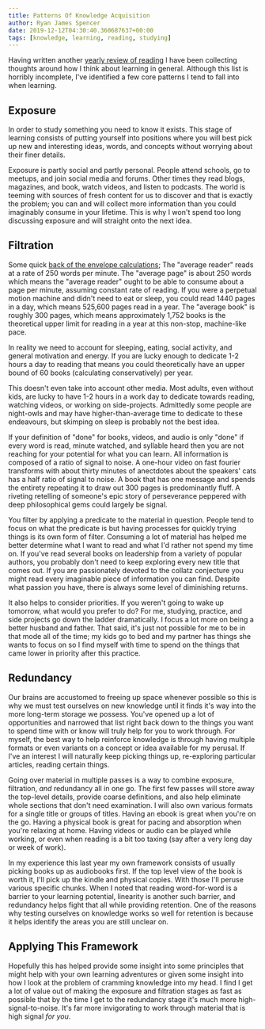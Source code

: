 ```yaml
---
title: Patterns Of Knowledge Acquisition
author: Ryan James Spencer
date: 2019-12-12T04:30:40.360687637+00:00
tags: [knowledge, learning, reading, studying]
---
```


Having written another [yearly review of
reading](https://www.justanotherdot.com/posts/reading-review-2019.html) I have
been collecting thoughts around how I think about learning in general. Although
this list is horribly incomplete, I've identified a few core patterns I
tend to fall into when learning.

## Exposure

In order to study something you need to know it exists. This stage of learning
consists of putting yourself into positions where you will best pick up new and
interesting ideas, words, and concepts without worrying about their finer
details.

Exposure is partly social and partly personal. People attend schools, go to
meetups, and join social media and forums. Other times they read blogs,
magazines, and book, watch videos, and listen to podcasts. The world is teeming
with sources of fresh content for us to discover and that is exactly the
problem; you can and will collect more information than you could imaginably
consume in your lifetime. This is why I won't spend too long discussing exposure
and will straight onto the next idea.

## Filtration

Some quick [back of the envelope
calculations](https://www.justanotherdot.com/posts/fools-gold-time-estimates.html);
The "average reader" reads at a rate of 250 words per minute. The "average page"
is about 250 words which means the "average reader" ought to be able to consume
about a page per minute, assuming constant rate of reading. If you were a
perpetual motion machine and didn't need to eat or sleep, you could read 1440
pages in a day, which means 525,600 pages read in a year. The "average book" is
roughly 300 pages, which means approximately 1,752 books is the theoretical
upper limit for reading in a year at this non-stop, machine-like pace.

In reality we need to account for sleeping, eating, social activity, and general
motivation and energy. If you are lucky enough to dedicate 1-2 hours a day to
reading that means you could theoretically have an upper bound of 60 books
(calculating conservatively) per year.

This doesn't even take into account other media. Most adults, even without kids,
are lucky to have 1-2 hours in a work day to dedicate towards reading, watching
videos, or working on side-projects. Admittedly some people are night-owls and
may have higher-than-average time to dedicate to these endeavours, but skimping
on sleep is probably not the best idea.

If your definition of "done" for books, videos, and audio is only "done" if
every word is read, minute watched, and syllable heard then you are not reaching
for your potential for what you can learn. All information is composed of a
ratio of signal to noise. A one-hour video on fast fourier transforms with about
thirty minutes of anectdotes about the speakers' cats has a half ratio of signal
to noise. A book that has one message and spends the entirety repeating it to
draw out 300 pages is predominantly fluff. A riveting retelling of someone's
epic story of perseverance peppered with deep philosophical gems could largely
be signal.

You filter by applying a predicate to the material in question. People tend to
focus on what the predicate is but having processes for quickly trying things is
its own form of filter. Consuming a lot of material has helped me better
determine what I want to read and what I'd rather not spend my time on. If
you've read several books on leadership from a variety of popular authors, you
probably don't need to keep exploring every new title that comes out. If you are
passionately devoted to the collatz conjecture you might read every imaginable
piece of information you can find. Despite what passion you have, there is
always some level of diminishing returns.

It also helps to consider priorities. If you weren't going to wake up tomorrow,
what would you prefer to do? For me, studying, practice, and side projects go
down the ladder dramatically. I focus a lot more on being a better husband and
father. That said, it's just not possible for me to be in that mode all of the
time; my kids go to bed and my partner has things she wants to focus on so I
find myself with time to spend on the things that came lower in priority after
this practice.

## Redundancy

Our brains are accustomed to freeing up space whenever possible so this is why
we must test ourselves on new knowledge until it finds it's way into
the more long-term storage we possess. You've opened up a lot of opportunities
and narrowed that list right back down to the things you want to spend time
with or know will truly help for you to work through. For myself, the best way
to help reinforce knowledge is through having multiple formats or even variants
on a concept or idea available for my perusal. If I've an interest I will
naturally keep picking things up, re-exploring particular articles, reading
certain things.

Going over material in multiple passes is a way to combine exposure, filtration,
_and_ redundancy all in one go. The first few passes will store away the
top-level details, provide coarse definitions, and also help eliminate whole
sections that don't need examination. I will also own various formats for a
single title or groups of titles. Having an ebook is great when you're on the
go. Having a physical book is great for pacing and absorption when you're
relaxing at home. Having videos or audio can be played while working, or even
when reading is a bit too taxing (say after a very long day or week of work).

In my experience this last year my own framework consists of usually picking
books up as audiobooks first. If the top level view of the book is worth it,
I'll pick up the kindle and physical copies. With those I'll peruse various
specific chunks. When I noted that reading word-for-word is a barrier to your
learning potential, linearity is another such barrier, and redundancy helps
fight that all while providing retention. One of the reasons why testing
ourselves on knowledge works so well for retention is because it helps identify
the areas you are still unclear on.

## Applying This Framework

Hopefully this has helped provide some insight into some principles that might
help with your own learning adventures or given some insight into how I look at
the problem of cramming knowledge into my head. I find I get a lot of value out
of making the exposure and filtration stages as fast as possible that by the
time I get to the redundancy stage it's much more high-signal-to-noise. It's far
more invigorating to work through material that is high signal _for you_.
